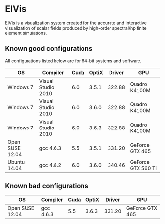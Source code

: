 ElVis
=====

ElVis is a visualization system created for the accurate and interactive visualization of scalar fields produced by high-order spectral/hp finite element simulations.


## Known good configurations 

All configurations listed below are for 64-bit systems and software.

OS | Compiler | Cuda | OptiX | Driver | GPU
---|----------|------|-------|--------|----
Windows 7 | Visual Studio 2010 | 6.0 | 3.5.1 | 322.88 | Quadro K4100M
Windows 7 | Visual Studio 2010 | 6.0 | 3.6.0 | 322.88 | Quadro K4100M
Windows 7 | Visual Studio 2010 | 6.0 | 3.6.3 | 322.88 | Quadro K4100M
Open SUSE 12.04 | gcc 4.6.3 | 5.5 | 3.5.1 | 331.20 | GeForce GTX 465
Ubuntu 14.04 | gcc 4.8.2 | 6.0 | 3.6.0 | 340.46 | GeForce GTX 560 Ti

## Known bad configurations

OS | Compiler | Cuda | OptiX | Driver | GPU
---|----------|------|-------|--------|----
Open SUSE 12.04 | gcc 4.6.3 | 5.5 | 3.6.3 | 331.20 | GeForce GTX 465
